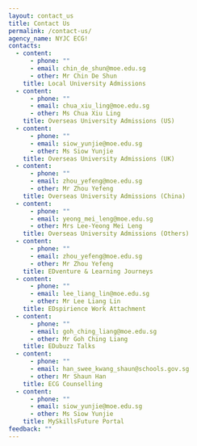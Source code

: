 ```yaml
---
layout: contact_us
title: Contact Us
permalink: /contact-us/
agency_name: NYJC ECG!
contacts:
  - content:
      - phone: ""
      - email: chin_de_shun@moe.edu.sg
      - other: Mr Chin De Shun
    title: Local University Admissions
  - content:
      - phone: ""
      - email: chua_xiu_ling@moe.edu.sg
      - other: Ms Chua Xiu Ling
    title: Overseas University Admissions (US)
  - content:
      - phone: ""
      - email: siow_yunjie@moe.edu.sg
      - other: Ms Siow Yunjie
    title: Overseas University Admissions (UK)
  - content:
      - phone: ""
      - email: zhou_yefeng@moe.edu.sg
      - other: Mr Zhou Yefeng
    title: Overseas University Admissions (China)
  - content:
      - phone: ""
      - email: yeong_mei_leng@moe.edu.sg
      - other: Mrs Lee-Yeong Mei Leng
    title: Overseas University Admissions (Others)
  - content:
      - phone: ""
      - email: zhou_yefeng@moe.edu.sg
      - other: Mr Zhou Yefeng
    title: EDventure & Learning Journeys
  - content:
      - phone: ""
      - email: lee_liang_lin@moe.edu.sg
      - other: Mr Lee Liang Lin
    title: EDspirience Work Attachment
  - content:
      - phone: ""
      - email: goh_ching_liang@moe.edu.sg
      - other: Mr Goh Ching Liang
    title: EDubuzz Talks
  - content:
      - phone: ""
      - email: han_swee_kwang_shaun@schools.gov.sg
      - other: Mr Shaun Han
    title: ECG Counselling
  - content:
      - phone: ""
      - email: siow_yunjie@moe.edu.sg
      - other: Ms Siow Yunjie
    title: MySkillsFuture Portal
feedback: ""
---
```

